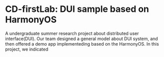 # CD-firstLab: DUI sample based on HarmonyOS
A undergraduate summer research project about distributed user interface(DUI). Our team designed a general model about DUI system, and then offered a demo app
implementeding based on the HarmonyOS. In this project, we indicated 
